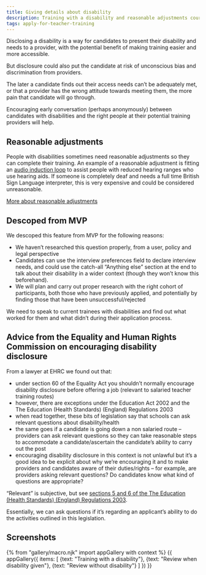 ```yaml
---
title: Giving details about disability
description: Training with a disability and reasonable adjustments course choices.
tags: apply-for-teacher-training
---
```

Disclosing a disability is a way for candidates to present their disability and needs to a provider, with the potential benefit of making training easier and more accessible.

But disclosure could also put the candidate at risk of unconscious bias and discrimination from providers.

The later a candidate finds out their access needs can’t be adequately met, or that a provider has the wrong attitude towards meeting them, the more pain that candidate will go through.

Encouraging early conversation (perhaps anonymously) between candidates with disabilities and the right people at their potential training providers will help.

## Reasonable adjustments

People with disabilities sometimes need reasonable adjustments so they can complete their training. An example of a reasonable adjustment is fitting an [audio induction loop](https://en.wikipedia.org/wiki/Audio_induction_loop) to assist people with reduced hearing ranges who use hearing aids. If someone is completely deaf and needs a full time British Sign Language interpreter, this is very expensive and could be considered unreasonable.

[More about reasonable adjustments](https://www.gov.uk/reasonable-adjustments-for-disabled-workers)

## Descoped from MVP

We descoped this feature from MVP for the following reasons:

* We haven’t researched this question properly, from a user, policy and legal perspective
* Candidates can use the interview preferences field to declare interview needs, and could use the catch-all “Anything else” section at the end to talk about their disability in a wider context (though they won’t know this beforehand).
* We will plan and carry out proper research with the right cohort of participants, both those who have previously applied, and potentially by finding those that have been unsuccessful/rejected

We need to speak to current trainees with disabilities and find out what worked for them and what didn’t during their application process.

## Advice from the Equality and Human Rights Commission on encouraging disability disclosure

From a lawyer at EHRC we found out that:

* under section 60 of the Equality Act you shouldn’t normally encourage disability disclosure before offering a job (relevant to salaried teacher training routes)
* however, there are exceptions under the Education Act 2002 and the The Education (Health Standards) (England) Regulations 2003
* when read together, these bits of legislation say that schools can ask relevant questions about disability/health
* the same goes if a candidate is going down a non salaried route – providers can ask relevant questions so they can take reasonable steps to accommodate a candidate/ascertain the candidate’s ability to carry out the post
* encouraging disability disclosure in this context is not unlawful but it’s a good idea to be explicit about why we’re encouraging it and to make providers and candidates aware of their duties/rights – for example, are providers asking relevant questions? Do candidates know what kind of questions are appropriate?

“Relevant” is subjective, but see [sections 5 and 6 of the The Education (Health Standards) (England) Regulations 2003](http://www.legislation.gov.uk/uksi/2003/3139/regulation/5/made).

Essentially, we can ask questions if it’s regarding an applicant’s ability to do the activities outlined in this legislation.

## Screenshots

{% from "gallery/macro.njk" import appGallery with context %}
{{ appGallery({
  items: [
    {text: "Training with a disability"},
    {text: "Review when disability given"},
    {text: "Review without disability"}
  ]
}) }}
